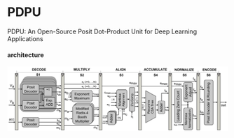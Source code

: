 # PDPU
PDPU: An Open-Source Posit Dot-Product Unit for Deep Learning Applications

#### architecture
![Architecture of the proposed posit dot-product unit](docs/figs/architecture.png)